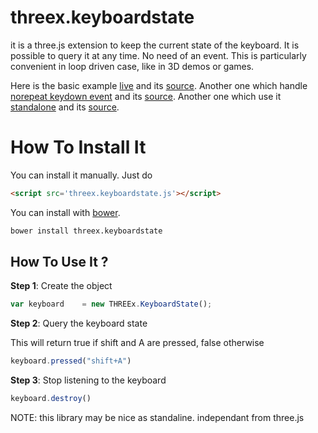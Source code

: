 threex.keyboardstate
====================

it is a three.js extension to keep the current state of the keyboard.
It is possible to query it at any time. No need of an event.
This is particularly convenient in loop driven case, like in
3D demos or games.

Here is the basic example 
[live](http://jeromeetienne.github.io/threex/src/threex.keyboardstate/examples/basic.html)
 and its 
[source](https://github.com/jeromeetienne/threex/blob/master/src/threex.keyboardstate/examples/basic.html).
Another one which handle [norepeat keydown event](http://jeromeetienne.github.io/threex/src/threex.keyboardstate/examples/norepeatkeydown.html)
 and its 
[source](https://github.com/jeromeetienne/threex/blob/master/src/threex.keyboardstate/examples/norepeatkeydown.html).
Another one which use it [standalone](http://jeromeetienne.github.io/threex/src/threex.keyboardstate/examples/standalone.html)
 and its 
[source](https://github.com/jeromeetienne/threex/blob/master/src/threex.keyboardstate/examples/standalone.html).

How To Install It
=================

You can install it manually. Just do 

```html
<script src='threex.keyboardstate.js'></script>
```

You can install with [bower](http://bower.io/).

```bash
bower install threex.keyboardstate
```

## How To Use It ? 

**Step 1**: Create the object

```javascript
var keyboard	= new THREEx.KeyboardState();
```

**Step 2**: Query the keyboard state

This will return true if shift and A are pressed, false otherwise

```javascript
keyboard.pressed("shift+A")
```

**Step 3**: Stop listening to the keyboard

```javascript
keyboard.destroy()
```

NOTE: this library may be nice as standaline. independant from three.js
